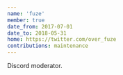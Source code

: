 ```yaml
---
name: 'fuze'
member: true
date_from: 2017-07-01
date_to: 2018-05-31
home: https://twitter.com/over_fuze
contributions: maintenance
---
```

Discord moderator.
